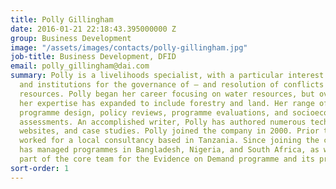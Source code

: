 ```yaml
---
title: Polly Gillingham
date: 2016-01-21 22:18:43.395000000 Z
group: Business Development
image: "/assets/images/contacts/polly-gillingham.jpg"
job-title: Business Development, DFID
email: polly_gillingham@dai.com
summary: Polly is a livelihoods specialist, with a particular interest in social inclusion
  and institutions for the governance of – and resolution of conflicts over - natural
  resources. Polly began her career focusing on water resources, but over the years
  her expertise has expanded to include forestry and land. Her range of work includes
  programme design, policy reviews, programme evaluations, and socioeconomic impact
  assessments. An accomplished writer, Polly has authored numerous technical reports,
  websites, and case studies. Polly joined the company in 2000. Prior to that she
  worked for a local consultancy based in Tanzania. Since joining the company she
  has managed programmes in Bangladesh, Nigeria, and South Africa, as well as being
  part of the core team for the Evidence on Demand programme and its predecessor programmes.
sort-order: 1
---
```


